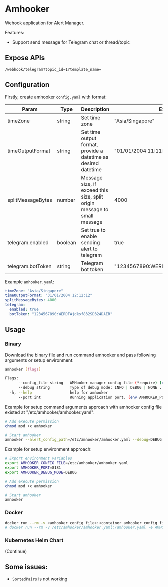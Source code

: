 # Amhooker

Wehook application for Alert Manager.

Features: 
- Support send message for Telegram chat or thread/topic

## Expose APIs


`/webhook/telegram?topic_id=1?template_name=`

## Configuration

Firstly, create amhooker `config.yaml` with format:

| Param             | Type    | Description                                                              | Example                              |
|-------------------|---------|--------------------------------------------------------------------------|--------------------------------------|
| timeZone          | string  | Set time zone                                                            | "Asia/Singapore"                     |
| timeOutputFormat  | string  | Set time output format, provide a datetime as desired datetime           | "01/01/2004 11:11:11"                |
| splitMessageBytes | number  | Message size, if exceed this size, split origin message to small message | 4000                                 |
| telegram.enabled  | boolean | Set true to enable sending alert to telegram                             | true                                 |
| telegram.botToken | string  | Telegram bot token                                                       | "1234567890:WERDFAjdksf832SD324DAER" |

Example `amhooker.yaml`: 
```yaml
timeZone: "Asia/Singapore"
timeOutputFormat: "31/01/2004 12:12:12"
splitMessageBytes: 4000
telegram: 
  enabled: true 
  botToken: "1234567890:WERDFAjdksf832SD324DAER"
```

## Usage

### Binary

Download the binary file and run command amhooker and pass following arguments or setup environment:

```bash
amhooker [flags]

Flags:
      --config_file string   AMHooker manager config file (*require) (env AMHOOKER_CONFIG_FILE)
      --debug string         Type of debug mode: INFO | DEBUG | NONE . (env AMHOOKER_DEBUG_MODE) (default "INFO")
  -h, --help                 help for amhooker
      --port int             Running application port. (env AMHOOKER_PORT) (default 8866)
```

Example for setup command arguments approach with amhooker config file existed at "/etc/amhooker/amhooker.yaml":

```bash
# Add execute permission
chmod mod +x amhooker

# Start amhooker
amhooker --alert_config_path=/etc/amhooker/amhooker.yaml --debug=DEBUG --port=8181
```

Example for setup environment approach:

```bash
# Export environment variables
export AMHOOKER_CONFIG_FILE=/etc/amhooker/amhooker.yaml
export AMHOOKER_PORT=8181
export AMHOOKER_DEBUG_MODE=DEBUG

# Add execute permission
chmod mod +x amhooker

# Start amhooker
amhooker
```

### Docker


```bash
docker run --rm -v <amhooker_config_file>:<container_amhooker_config_file> -e AMHOOKER_CONFIG_FILE=<container_amhooker_config_file> orezfu/amhooker:<tag>
# docker run --rm -v /etc/amhooker/amhooker.yaml:/amhooker.yaml -e AMHOOKER_CONFIG_FILE=/amhooker.yaml orezfu/amhooker:v0.1.0
```

### Kubernetes Helm Chart

(Continue)

## Some issues:
- `SortedPairs` is not working